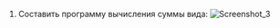 1.	Составить программу вычисления суммы вида:
![Screenshot_3](https://user-images.githubusercontent.com/90615038/137810689-c0255011-35d0-4691-bf57-0f413810bace.png)
